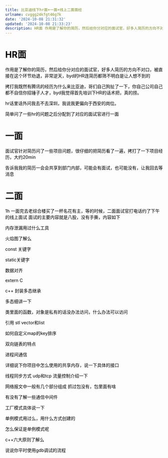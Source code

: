 ```yaml
---
title: 比亚迪线下hr面+一面+线上二面面经
urlname: cvggg24kfgt46g7k
date: '2024-10-08 21:31:32'
updated: '2024-10-08 21:33:23'
description: HR面 作用是了解你的简历，然后给你分对应的面试官，好多人简历的方向不对口，被直接在这个环节劝退，非常逆天，byd的HR连简历都筛不明白是让人想不到的 拷打我既然有腾讯的经历为什么来比亚迪，哥们自己狗扯了一下，你自己公司自己都不自信你招锤子人才，byd我觉得首先培训下HR的话术把，真的捞。 h...
---
```

# <font style="color:rgb(0, 0, 0);">HR面 </font>
<font style="color:rgb(0, 0, 0);">作用是了解你的简历，然后给你分对应的面试官，好多人简历的方向不对口，被直接在这个环节劝退，非常逆天，byd的HR连简历都筛不明白是让人想不到的 </font>

<font style="color:rgb(0, 0, 0);">拷打我既然有腾讯的经历为什么来比亚迪，哥们自己狗扯了一下，你自己公司自己都不自信你招锤子人才，byd我觉得首先培训下HR的话术把，真的捞。 </font>

<font style="color:rgb(0, 0, 0);">hr话里话外问我去不去深圳，我说我更偏向于西安的岗位。 </font>

<font style="color:rgb(0, 0, 0);">简单问了一些hr的问题之后分配到了对应的面试官进行一面 </font>

# <font style="color:rgb(0, 0, 0);">一面 </font>
<font style="color:rgb(0, 0, 0);">面试官针对简历问了一些项目问题，很仔细的把简历看了一遍，拷打了一下项目经历，大约20min </font>

<font style="color:rgb(0, 0, 0);">告诉我我的简历一会会共享到部门内部，可能会有面试，也可能没有，让我回去等消息 </font>

# <font style="color:rgb(0, 0, 0);">二面 </font>
<font style="color:rgb(0, 0, 0);">1h 一面完去老综合楼买了一杯名花有主，等的时候，二面面试官打电话约了下午的线上面试 面试的主要内容就是八股，没有手撕，内容如下 </font>

<font style="color:rgb(0, 0, 0);">内存泄漏用过什么工具 </font>

<font style="color:rgb(0, 0, 0);">火焰图了解么</font>

<font style="color:rgb(0, 0, 0);"> const 关键字 </font>

<font style="color:rgb(0, 0, 0);">static关键字 </font>

<font style="color:rgb(0, 0, 0);">数据对齐 </font>

<font style="color:rgb(0, 0, 0);">extern C </font>

<font style="color:rgb(0, 0, 0);">c++ 封装多态继承 </font>

<font style="color:rgb(0, 0, 0);">多态细讲一下 </font>

<font style="color:rgb(0, 0, 0);">类里面的函数，对象是私有的话没办法访问，什么办法可以访问 </font>

<font style="color:rgb(0, 0, 0);">引用 stl vector和list </font>

<font style="color:rgb(0, 0, 0);">如何自定义map的key排序 </font>

<font style="color:rgb(0, 0, 0);">双向链表的特点 </font>

<font style="color:rgb(0, 0, 0);">进程间通信 </font>

<font style="color:rgb(0, 0, 0);">详细说下你项目中怎么使用的共享内存，说一下具体的接口 </font>

<font style="color:rgb(0, 0, 0);">线程同步方式 udp和tcp 流量控制介绍一下 </font>

<font style="color:rgb(0, 0, 0);">网络报文中一般有几个部分组成 抓过包没有，包里面有啥 </font>

<font style="color:rgb(0, 0, 0);">有没有了解一些通信中间件 </font>

<font style="color:rgb(0, 0, 0);">工厂模式具体说一下 </font>

<font style="color:rgb(0, 0, 0);">单例模式用过么，用什么方式创建的 </font>

<font style="color:rgb(0, 0, 0);">怎么保证是单例模式呢 </font>

<font style="color:rgb(0, 0, 0);">c++六大原则了解么 </font>

<font style="color:rgb(0, 0, 0);">说说你平时使用gdb调试的流程</font>

